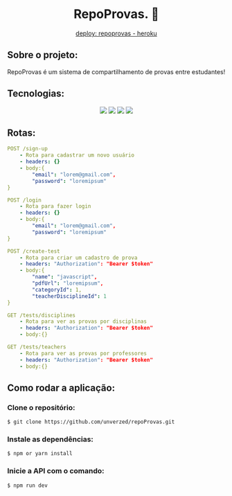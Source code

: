 <div align="center">
<h1>RepoProvas. 📖 </h1>
<a href="https://repoprovasz.herokuapp.com/">deploy: repoprovas - heroku</a>
</div>
<h2>Sobre o projeto:</h1>
RepoProvas é um sistema de compartilhamento de provas entre estudantes!
<h2>Tecnologias:</h1>
<div align="center">
<img src="https://img.shields.io/badge/Prisma-3982CE?style=for-the-badge&logo=Prisma&logoColor=white">
<img src="https://img.shields.io/badge/typescript-%23007ACC.svg?style=for-the-badge&logo=typescript&logoColor=white">
<img src="https://img.shields.io/badge/express.js-%23404d59.svg?style=for-the-badge&logo=express&logoColor=%2361DAFB">
<img src="https://img.shields.io/badge/JWT-black?style=for-the-badge&logo=JSON%20web%20tokens">
</div>
<h2>Rotas:</h1>

```yml 
POST /sign-up
    - Rota para cadastrar um novo usuário
    - headers: {}
    - body:{
        "email": "lorem@gmail.com",
        "password": "loremipsum" 
} 
```

```yml 
POST /login
    - Rota para fazer login
    - headers: {}
    - body:{
        "email": "lorem@gmail.com",
        "password": "loremipsum" 
} 
```

```yml 
POST /create-test
    - Rota para criar um cadastro de prova
    - headers: "Authorization": "Bearer $token"
    - body:{
        "name": "javascript",
        "pdfUrl": "loremipsum",
        "categoryId": 1,
        "teacherDisciplineId": 1
} 
```

```yml 
GET /tests/disciplines
    - Rota para ver as provas por disciplinas
    - headers: "Authorization": "Bearer $token"
    - body:{} 
```

```yml 
GET /tests/teachers
    - Rota para ver as provas por professores
    - headers: "Authorization": "Bearer $token"
    - body:{} 
```

<h2>Como rodar a aplicação:</h1>

<h3>Clone o repositório:</h3>

```
$ git clone https://github.com/unverzed/repoProvas.git
```
<h3>Instale as dependências:</h3>

```
$ npm or yarn install
```
<h3>Inicie a API com o comando:</h3>

```
$ npm run dev
```
